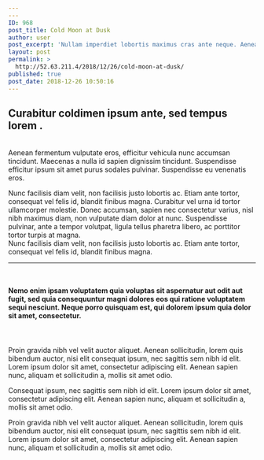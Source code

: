 ```yaml
---
---
ID: 968
post_title: Cold Moon at Dusk
author: user
post_excerpt: 'Nullam imperdiet lobortis maximus cras ante neque. Aenean fermentum vulputate eros, efficitur vehicula nunc accumsan tincidunt. Maecenas a nulla id sapien dignissim tincidunt. Suspendisse efficitur ipsum sit amet purus sodales pulvinar. Suspendisse eu venenatis eros. Nunc facilisis diam velit, non facilisis justo lobortis ac. Etiam ante tortor, consequat vel felis id, blandit finibus magna. Curabitur&hellip;'
layout: post
permalink: >
  http://52.63.211.4/2018/12/26/cold-moon-at-dusk/
published: true
post_date: 2018-12-26 10:50:16
---
```

<!-- wp:columns -->
<div class="wp-block-columns has-2-columns"><!-- wp:column -->
<div class="wp-block-column"><!-- wp:uagb/advanced-heading {"block_id":"59b36ff0-5365-4ee3-93b7-645fabc77f98","headingAlign":"left","seperatorStyle":"none","headFontSize":35,"headSpace":0} -->
<div class="wp-block-uagb-advanced-heading" id="uagb-adv-heading-59b36ff0-5365-4ee3-93b7-645fabc77f98"><h2 class="uagb-heading-text">Curabitur coldimen ipsum ante, sed tempus lorem .</h2><p class="uagb-desc-text"> <br>Aenean fermentum vulputate eros, efficitur vehicula nunc accumsan tincidunt. Maecenas a nulla id sapien dignissim tincidunt. Suspendisse efficitur ipsum sit amet purus sodales pulvinar. Suspendisse eu venenatis eros.</p></div>
<!-- /wp:uagb/advanced-heading --></div>
<!-- /wp:column -->

<!-- wp:column -->
<div class="wp-block-column"><!-- wp:paragraph -->
<p>Nunc facilisis diam velit, non facilisis justo lobortis ac. Etiam ante tortor, consequat vel felis id, blandit finibus magna. Curabitur vel urna id tortor ullamcorper molestie. Donec accumsan, sapien nec consectetur varius, nisl nibh maximus diam, non vulputate diam dolor at nunc. Suspendisse pulvinar, ante a tempor volutpat, ligula tellus pharetra libero, ac porttitor tortor turpis at magna.  <br>Nunc facilisis diam velit, non facilisis justo lobortis ac. Etiam ante tortor, consequat vel felis id, blandit finibus magna. </p>
<!-- /wp:paragraph --></div>
<!-- /wp:column --></div>
<!-- /wp:columns -->

<!-- wp:separator {"className":"is-style-wide"} -->
<hr class="wp-block-separator is-style-wide" />
<!-- /wp:separator -->

<!-- wp:uagb/advanced-heading {"block_id":"9826c995-7261-49b8-8fe0-1130256e5ed8","headingAlign":"left","subHeadingColor":"#d94948","seperatorStyle":"none","headFontSize":0,"subHeadFontSize":15,"headSpace":0} -->
<div class="wp-block-uagb-advanced-heading" id="uagb-adv-heading-9826c995-7261-49b8-8fe0-1130256e5ed8"><h2 class="uagb-heading-text"></h2><p class="uagb-desc-text"> <br><strong>Nemo enim ipsam voluptatem quia voluptas sit aspernatur aut odit aut fugit, sed quia consequuntur magni dolores eos qui ratione voluptatem sequi nesciunt. Neque porro quisquam est, qui dolorem ipsum quia dolor sit amet, consectetur.﻿</strong> </p></div>
<!-- /wp:uagb/advanced-heading -->

<!-- wp:spacer {"height":25} -->
<div style="height:25px" aria-hidden="true" class="wp-block-spacer"></div>
<!-- /wp:spacer -->

<!-- wp:uagb/section {"block_id":"fe7ef31d-ca00-481e-bf38-1947b07f8a86","bottomPadding":0,"leftPadding":0,"rightPadding":0,"contentWidth":"full_width","innerWidth":1200} -->
<section class="wp-block-uagb-section uagb-section__wrap uagb-section__background-undefined" id="uagb-section-fe7ef31d-ca00-481e-bf38-1947b07f8a86"><div class="uagb-section__overlay"></div><div class="uagb-section__inner-wrap"><!-- wp:columns -->
<div class="wp-block-columns has-2-columns"><!-- wp:column -->
<div class="wp-block-column"><!-- wp:paragraph -->
<p></p>
<!-- /wp:paragraph -->

<!-- wp:paragraph {"align":"left"} -->
<p style="text-align:left">Proin gravida nibh vel velit auctor aliquet. Aenean sollicitudin, lorem quis bibendum auctor, nisi elit consequat ipsum, nec sagittis sem nibh id elit. Lorem ipsum dolor sit amet, consectetur adipiscing elit. Aenean sapien nunc, aliquam et sollicitudin a, mollis sit amet odio. </p>
<!-- /wp:paragraph -->

<!-- wp:paragraph {"align":"left"} -->
<p style="text-align:left"> Consequat ipsum, nec sagittis sem nibh id elit. Lorem ipsum dolor sit amet, consectetur adipiscing elit. Aenean sapien nunc, aliquam et sollicitudin a, mollis sit amet odio. </p>
<!-- /wp:paragraph -->

<!-- wp:paragraph {"align":"left"} -->
<p style="text-align:left">Proin gravida nibh vel velit auctor aliquet. Aenean sollicitudin, lorem quis bibendum auctor, nisi elit consequat ipsum, nec sagittis sem nibh id elit. Lorem ipsum dolor sit amet, consectetur adipiscing elit. Aenean sapien nunc, aliquam et sollicitudin a, mollis sit amet odio. </p>
<!-- /wp:paragraph --></div>
<!-- /wp:column -->

<!-- wp:column -->
<div class="wp-block-column"><!-- wp:image {"id":313} -->
<figure class="wp-block-image"><img src="https://websitedemos.net/sierra-nature-02/wp-content/uploads/sites/339/2018/12/single05-free-img.jpg" alt="" class="wp-image-313" /></figure>
<!-- /wp:image --></div>
<!-- /wp:column --></div>
<!-- /wp:columns --></div></section>
<!-- /wp:uagb/section -->